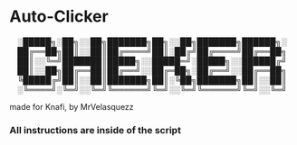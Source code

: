 # Auto-Clicker

<p align="center">
░█████╗░██╗░░██╗███████╗██╗░░██╗███████╗██████╗░
    ██╔══██╗██║░░██║██╔════╝██║░██╔╝██╔════╝██╔══██╗
    ██║░░╚═╝███████║█████╗░░█████═╝░█████╗░░██████╔╝
    ██║░░██╗██╔══██║██╔══╝░░██╔═██╗░██╔══╝░░██╔══██╗
    ╚█████╔╝██║░░██║███████╗██║░╚██╗███████╗██║░░██║
    ░╚════╝░╚═╝░░╚═╝╚══════╝╚═╝░░╚═╝╚══════╝╚═╝░░╚═╝
</p>
made for Knafi, by MrVelasquezz

### All instructions are inside of the script